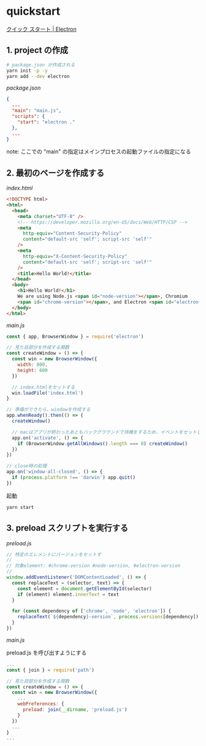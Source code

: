 # quickstart

[クイック スタート \| Electron](https://www.electronjs.org/ja/docs/latest/tutorial/quick-start)

## 1. project の作成

```bash
# package.json が作成される
yarn init -p -y
yarn add --dev electron
```

_package.json_

```json
{
  ...
  "main": "main.js",
  "scripts": {
    "start": "electron ."
  },
  ...
}
```

note: ここでの "main" の指定はメインプロセスの起動ファイルの指定になる

## 2. 最初のページを作成する

_index.html_

```html
<!DOCTYPE html>
<html>
  <head>
    <meta charset="UTF-8" />
    <!-- https://developer.mozilla.org/en-US/docs/Web/HTTP/CSP -->
    <meta
      http-equiv="Content-Security-Policy"
      content="default-src 'self'; script-src 'self'"
    />
    <meta
      http-equiv="X-Content-Security-Policy"
      content="default-src 'self'; script-src 'self'"
    />
    <title>Hello World!</title>
  </head>
  <body>
    <h1>Hello World!</h1>
    We are using Node.js <span id="node-version"></span>, Chromium
    <span id="chrome-version"></span>, and Electron <span id="electron-version"></span>.
  </body>
</html>
```

_main.js_

```js
const { app, BrowserWindow } = require('electron')

// 見た目部分を作成する関数
const createWindow = () => {
  const win = new BrowserWindow({
    width: 800,
    height: 600
  })

  // index.htmlをセットする
  win.loadFile('index.html')
}

// 準備ができたら、windowを作成する
app.whenReady().then(() => {
  createWindow()

  // macはアプリが終わったあともバックグラウンドで待機をするため、イベントをセットしておく
  app.on('activate', () => {
    if (BrowserWindow.getAllWindows().length === 0) createWindow()
  })
})

// close時の処理
app.on('window-all-closed', () => {
  if (process.platform !== 'darwin') app.quit()
})
```

起動

```bash
yarn start
```

## 3. preload スクリプトを実行する

_preload.js_

```js
// 特定のエレメントにバージョンをセットす
//
// 対象element: #chrome-version #node-version, #electron-version
//
window.addEventListener('DOMContentLoaded', () => {
  const replaceText = (selector, text) => {
    const element = document.getElementById(selector)
    if (element) element.innerText = text
  }

  for (const dependency of ['chrome', 'node', 'electron']) {
    replaceText(`${dependency}-version`, process.versions[dependency])
  }
})
```

_main.js_

preload.js を呼び出すようにする

```js
...
const { join } = require('path')

// 見た目部分を作成する関数
const createWindow = () => {
  const win = new BrowserWindow({
    ...
    webPreferences: {
      preload: join(__dirname, 'preload.js')
    }
  })
  ...
}
...
```
